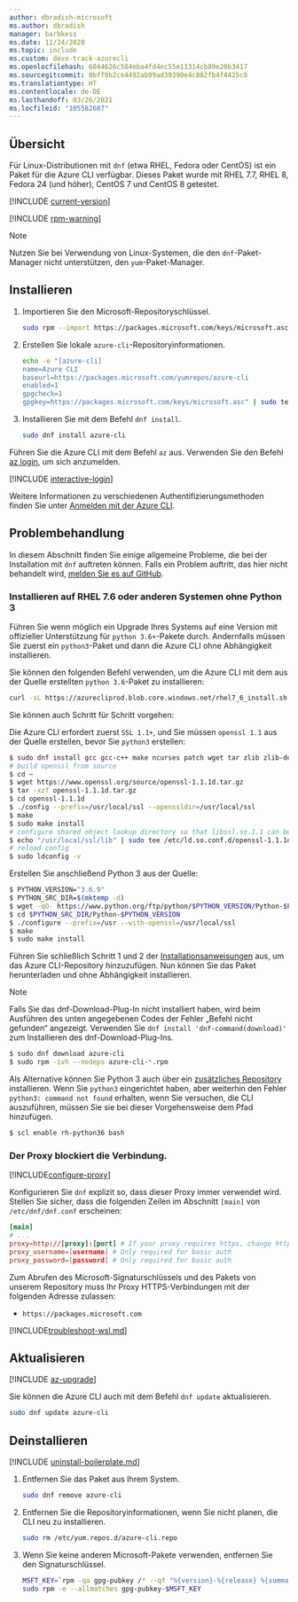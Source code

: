 ```yaml
---
author: dbradish-microsoft
ms.author: dbradish
manager: barbkess
ms.date: 11/24/2020
ms.topic: include
ms.custom: devx-track-azurecli
ms.openlocfilehash: 6044626c584eba4fd4ec55e11314cb89e20b3417
ms.sourcegitcommit: 8bff8b2ce4492ab99ad39390e4c802fb4f4425c8
ms.translationtype: HT
ms.contentlocale: de-DE
ms.lasthandoff: 03/26/2021
ms.locfileid: "105582687"
---
```

## <a name="overview"></a>Übersicht

Für Linux-Distributionen mit `dnf` (etwa RHEL, Fedora oder CentOS) ist ein Paket für die Azure CLI verfügbar. Dieses Paket wurde mit RHEL 7.7, RHEL 8, Fedora 24 (und höher), CentOS 7 und CentOS 8 getestet.

[!INCLUDE [current-version](current-version.md)]

[!INCLUDE [rpm-warning](rpm-warning.md)]

> [!NOTE]
>
> Nutzen Sie bei Verwendung von Linux-Systemen, die den `dnf`-Paket-Manager nicht unterstützen, den `yum`-Paket-Manager.

## <a name="install"></a>Installieren

1. Importieren Sie den Microsoft-Repositoryschlüssel.

   ```bash
   sudo rpm --import https://packages.microsoft.com/keys/microsoft.asc
   ```

2. Erstellen Sie lokale `azure-cli`-Repositoryinformationen.

   ```bash
   echo -e "[azure-cli]
   name=Azure CLI
   baseurl=https://packages.microsoft.com/yumrepos/azure-cli
   enabled=1
   gpgcheck=1
   gpgkey=https://packages.microsoft.com/keys/microsoft.asc" | sudo tee /etc/yum.repos.d/azure-cli.repo
   ```

3. Installieren Sie mit dem Befehl `dnf install`.

   ```bash
   sudo dnf install azure-cli
   ```
 
Führen Sie die Azure CLI mit dem Befehl `az` aus. Verwenden Sie den Befehl [az login](/cli/azure/reference-index#az_login), um sich anzumelden.


[!INCLUDE [interactive-login](interactive-login.md)]

Weitere Informationen zu verschiedenen Authentifizierungsmethoden finden Sie unter [Anmelden mit der Azure CLI](../authenticate-azure-cli.md).

## <a name="troubleshooting"></a>Problembehandlung

In diesem Abschnitt finden Sie einige allgemeine Probleme, die bei der Installation mit `dnf` auftreten können. Falls ein Problem auftritt, das hier nicht behandelt wird, [melden Sie es auf GitHub](https://github.com/Azure/azure-cli/issues).

### <a name="install-on-rhel-76-or-other-systems-without-python-3"></a>Installieren auf RHEL 7.6 oder anderen Systemen ohne Python 3

Führen Sie wenn möglich ein Upgrade Ihres Systems auf eine Version mit offizieller Unterstützung für `python 3.6+`-Pakete durch. Andernfalls müssen Sie zuerst ein `python3`-Paket und dann die Azure CLI ohne Abhängigkeit installieren.

Sie können den folgenden Befehl verwenden, um die Azure CLI mit dem aus der Quelle erstellten `python 3.6`-Paket zu installieren:

```bash
curl -sL https://azurecliprod.blob.core.windows.net/rhel7_6_install.sh | sudo bash
```

Sie können auch Schritt für Schritt vorgehen:

Die Azure CLI erfordert zuerst `SSL 1.1+`, und Sie müssen `openssl 1.1` aus der Quelle erstellen, bevor Sie `python3` erstellen:

```bash
$ sudo dnf install gcc gcc-c++ make ncurses patch wget tar zlib zlib-devel -y
# build openssl from source
$ cd ~
$ wget https://www.openssl.org/source/openssl-1.1.1d.tar.gz
$ tar -xzf openssl-1.1.1d.tar.gz
$ cd openssl-1.1.1d
$ ./config --prefix=/usr/local/ssl --openssldir=/usr/local/ssl
$ make
$ sudo make install
# configure shared object lookup directory so that libssl.so.1.1 can be found
$ echo "/usr/local/ssl/lib" | sudo tee /etc/ld.so.conf.d/openssl-1.1.1d.conf
# reload config
$ sudo ldconfig -v
```

Erstellen Sie anschließend Python 3 aus der Quelle:

```bash
$ PYTHON_VERSION="3.6.9"
$ PYTHON_SRC_DIR=$(mktemp -d)
$ wget -qO- https://www.python.org/ftp/python/$PYTHON_VERSION/Python-$PYTHON_VERSION.tgz | tar -xz -C "$PYTHON_SRC_DIR"
$ cd $PYTHON_SRC_DIR/Python-$PYTHON_VERSION
$ ./configure --prefix=/usr --with-openssl=/usr/local/ssl
$ make
$ sudo make install
```

Führen Sie schließlich Schritt 1 und 2 der [Installationsanweisungen](#install) aus, um das Azure CLI-Repository hinzuzufügen. Nun können Sie das Paket herunterladen und ohne Abhängigkeit installieren.

> [!NOTE]
>
> Falls Sie das dnf-Download-Plug-In nicht installiert haben, wird beim Ausführen des unten angegebenen Codes der Fehler „Befehl nicht gefunden“ angezeigt. Verwenden Sie `dnf install 'dnf-command(download)'` zum Installieren des dnf-Download-Plug-Ins.

```bash
$ sudo dnf download azure-cli
$ sudo rpm -ivh --nodeps azure-cli-*.rpm
```

Als Alternative können Sie Python 3 auch über ein [zusätzliches Repository](https://developers.redhat.com/blog/2018/08/13/install-python3-rhel/) installieren. Wenn Sie `python3` eingerichtet haben, aber weiterhin den Fehler `python3: command not found` erhalten, wenn Sie versuchen, die CLI auszuführen, müssen Sie sie bei dieser Vorgehensweise dem Pfad hinzufügen.

```bash
$ scl enable rh-python36 bash
```

### <a name="proxy-blocks-connection"></a>Der Proxy blockiert die Verbindung.

[!INCLUDE[configure-proxy](configure-proxy.md)]

Konfigurieren Sie `dnf` explizit so, dass dieser Proxy immer verwendet wird. Stellen Sie sicher, dass die folgenden Zeilen im Abschnitt `[main]` von `/etc/dnf/dnf.conf` erscheinen:

```dnf.conf
[main]
# ...
proxy=http://[proxy]:[port] # If your proxy requires https, change http->https
proxy_username=[username] # Only required for basic auth
proxy_password=[password] # Only required for basic auth
```

Zum Abrufen des Microsoft-Signaturschlüssels und des Pakets von unserem Repository muss Ihr Proxy HTTPS-Verbindungen mit der folgenden Adresse zulassen:

* `https://packages.microsoft.com`

[!INCLUDE[troubleshoot-wsl.md](troubleshoot-wsl.md)]

## <a name="update"></a>Aktualisieren

[!INCLUDE [az-upgrade](az-upgrade.md)]

Sie können die Azure CLI auch mit dem Befehl `dnf update` aktualisieren.

```bash
sudo dnf update azure-cli
```

## <a name="uninstall"></a>Deinstallieren

[!INCLUDE [uninstall-boilerplate.md](uninstall-boilerplate.md)]

1. Entfernen Sie das Paket aus Ihrem System.

   ```bash
   sudo dnf remove azure-cli
   ```

2. Entfernen Sie die Repositoryinformationen, wenn Sie nicht planen, die CLI neu zu installieren.

   ```bash
   sudo rm /etc/yum.repos.d/azure-cli.repo
   ```

3. Wenn Sie keine anderen Microsoft-Pakete verwenden, entfernen Sie den Signaturschlüssel.

   ```bash
   MSFT_KEY=`rpm -qa gpg-pubkey /* --qf "%{version}-%{release} %{summary}\n" | grep Microsoft | awk '{print $1}'`
   sudo rpm -e --allmatches gpg-pubkey-$MSFT_KEY
   ```
